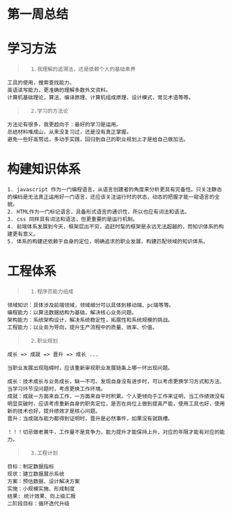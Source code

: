 # 第一周总结

# 学习方法
>       1.我理解的追溯法，还是依赖个人的基础素养

    工具的使用，搜索查找能力。
    英语读写能力，更准确的理解多数外文资料。
    计算机基础理论，算法、编译原理、计算机组成原理、设计模式，常见术语等等。

>       2.学习的方法论
    方法论有很多，我更趋向于：最好的学习是运用。
    总结材料堆成山，从来没复习过，还是没有真正掌握。
    避免一些好高骛远，多动手实践，回归到自己的职业规划上才是给自己做加法。

# 构建知识体系
    1. javascript 作为一门编程语言，从语言创建者的角度来分析更具有完备性。只关注静态的编码是无法真正运用好一门语言，还应该关注运行时的状态，动态的把握才能一窥语言的全貌。
    2. HTML作为一门标记语言，具备形式语言的通识性，所以也应有词法和语法。
    3. css 同样具有词法和语法，但更重要的是运行机制。
    4. 前端体系发展到今天，框架层出不穷，追赶时髦的框架是永远无法超越的，而知识体系的构建更有意义。
    5. 体系的构建还依赖于自身的定位，明确追求的职业发展，构建匹配领域的知识体系。

# 工程体系

>       1.程序员能力组成
    领域知识：具体涉及前端领域，领域细分可以具体到移动端、pc端等等。
    编程能力：以算法数据结构为基础，解决核心业务问题。
    架构能力：系统架构设计，解决系统稳定性，拓展性和系统规模的挑战。
    工程能力：以业务为导向，提升生产流程中的质量、效率、价值。

>       2.职业规划
    成长 => 成就 => 晋升 => 成长 ...
    
    当职业发展出现阻碍时，应该重新审视职业发展链条上哪一环出现问题。

    成长：技术成长与业务成长，缺一不可。发现自身没有进步时，可以考虑更换学习方式和方法、当学习环节没问题时，考虑更换工作环境。
    成就：成就一方面来自工作，一方面来自平时积累。个人更倾向于工作来证明，当工作绩效没有明显突破时，应该考虑重新自身的职务定位，是否在岗位上做到提高产能，使用工具也好，使用新的技术也好，提升绩效才是核心问题。
    晋升：当成就与能力都得到证明时，晋升是必然事件，如果没有就跳槽。

    ！！！切忌做老黄牛，工作量不是竞争力，能力提升才能保持上升，对应的年限才能有对应的能力。

>       3.工程计划
    目标：制定数据指标
    现状：建立数据展示系统
    方案：预估数据、设计解决方案
    实施：小规模实施、形成制度
    结果: 统计效果、向上级汇报
    二阶段目标：循环迭代升级
